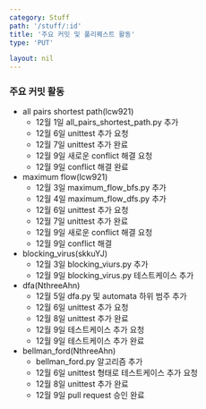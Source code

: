 ```yaml
---
category: Stuff
path: '/stuff/:id'
title: '주요 커밋 및 풀리퀘스트 활동'
type: 'PUT'

layout: nil
---
```


### 주요 커밋 활동
- all pairs shortest path(lcw921)
    - 12월 1일 all_pairs_shortest_path.py 추가
    - 12월 6일 unittest 추가 요청
    - 12월 7일 unittest 추가 완료
    - 12월 9일 새로운 conflict 해결 요청
    - 12월 9일 conflict 해결 완료
- maximum flow(lcw921)
    - 12월 3일 maximum_flow_bfs.py 추가
    - 12월 4일 maximum_flow_dfs.py 추가
    - 12월 6일 unittest 추가 요청
    - 12월 7일 unittest 추가 완료
    - 12월 9일 새로운 conflict 해결 요청
    - 12월 9일 conflict 해결
- blocking_virus(skkuYJ)
    - 12월 3일 blocking_viurs.py 추가
    - 12월 9일 blocking_virus.py 테스트케이스 추가
- dfa(NthreeAhn)
    - 12월 5일 dfa.py 및 automata 하위 범주 추가
    - 12월 6일 unittest 추가 요청
    - 12월 8일 unittest 추가 완료
    - 12월 9일 테스트케이스 추가 요청
    - 12월 9일 테스트케이스 추가 완료
- bellman_ford(NthreeAhn)
    - bellman_ford.py 알고리즘 추가
    - 12월 6일 unittest 형태로 테스트케이스 추가 요청
    - 12월 8일 unittest 추가 완료
    - 12월 9일 pull request 승인 완료
